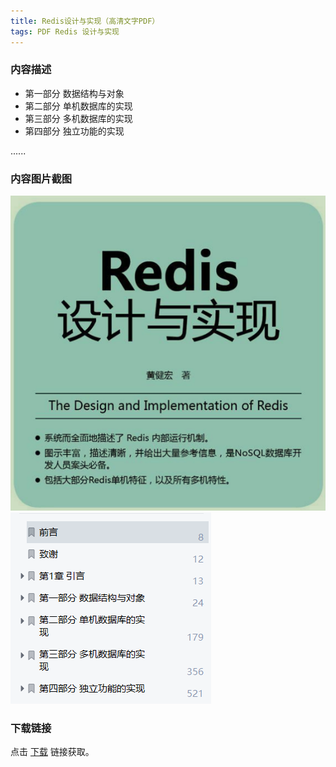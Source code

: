 ```yaml
---
title: Redis设计与实现（高清文字PDF）
tags: PDF Redis 设计与实现
---
```



### 内容描述

- 第一部分 数据结构与对象
- 第二部分 单机数据库的实现
- 第三部分 多机数据库的实现
- 第四部分 独立功能的实现

......


### 内容图片截图

<img class="image image--xl" src="/assets/resource/docs/2018-01-03-res-desgin-implement-redis-1.png"/>

<img class="image image--xl" src="/assets/resource/docs/2018-01-03-res-desgin-implement-redis-2.png"/>


### 下载链接

点击 [下载](http://www.tupianx.com/p.php?8tp=t3.24535a38b66.pg3) 链接获取。


<br/>


